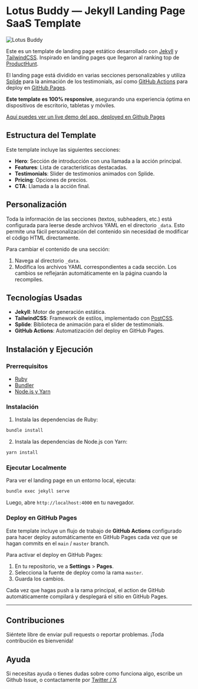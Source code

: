 # Lotus Buddy — Jekyll Landing Page SaaS Template

![Lotus Buddy](https://github.com/user-attachments/assets/0f18b9e3-cc41-4462-ae16-ad218174eca3)

Este es un template de landing page estático desarrollado con [Jekyll](https://jekyllrb.com/) y [TailwindCSS](https://tailwindcss.com/). Inspirado en landing pages que llegaron al ranking top de [ProductHunt](https://producthunt.com/).

El landing page está dividido en varias secciones personalizables y utiliza [Splide](https://splidejs.com/) para la animación de los testimonials, así como [GitHub Actions](https://github.com/features/actions) para deploy en [GitHub Pages](https://pages.github.com/).

**Este template es 100% responsive**, asegurando una experiencia óptima en dispositivos de escritorio, tabletas y móviles.

[Aquí puedes ver un live demo del app, deployed en Github Pages](https://piscespieces.github.io/lotus_buddy/)

## Estructura del Template

Este template incluye las siguientes secciones:

- **Hero**: Sección de introducción con una llamada a la acción principal.
- **Features**: Lista de características destacadas.
- **Testimonials**: Slider de testimonios animados con Splide.
- **Pricing**: Opciones de precios.
- **CTA**: Llamada a la acción final.

## Personalización

Toda la información de las secciones (textos, subheaders, etc.) está configurada para leerse desde archivos YAML en el directorio `_data`. Esto permite una fácil personalización del contenido sin necesidad de modificar el código HTML directamente.

Para cambiar el contenido de una sección:

1. Navega al directorio `_data`.
2. Modifica los archivos YAML correspondientes a cada sección. Los cambios se reflejarán automáticamente en la página cuando la recompiles.

## Tecnologías Usadas

- **Jekyll**: Motor de generación estática.
- **TailwindCSS**: Framework de estilos, implementado con [PostCSS](https://postcss.org/).
- **Splide**: Biblioteca de animación para el slider de testimonials.
- **GitHub Actions**: Automatización del deploy en GitHub Pages.

## Instalación y Ejecución

### Prerrequisitos

- [Ruby](https://www.ruby-lang.org/en/documentation/installation/)
- [Bundler](https://bundler.io/)
- [Node.js y Yarn](https://nodejs.org/en/)

### Instalación

1. Instala las dependencias de Ruby:

 ```bash
 bundle install
 ```

2. Instala las dependencias de Node.js con Yarn:

  ```bash
  yarn install
  ```

### Ejecutar Localmente

Para ver el landing page en un entorno local, ejecuta:

  ```bash
  bundle exec jekyll serve
  ```

Luego, abre `http://localhost:4000` en tu navegador.

### Deploy en GitHub Pages

Este template incluye un flujo de trabajo de **GitHub Actions** configurado para hacer deploy automáticamente en GitHub Pages cada vez que se hagan commits en el `main` / `master` branch.

Para activar el deploy en GitHub Pages:

1. En tu repositorio, ve a **Settings** > **Pages**.
2. Selecciona la fuente de deploy como la rama `master`.
3. Guarda los cambios.

Cada vez que hagas push a la rama principal, el action de GitHub automáticamente compilará y desplegará el sitio en GitHub Pages.

<hr/>

## Contribuciones

Siéntete libre de enviar pull requests o reportar problemas. ¡Toda contribución es bienvenida!

## Ayuda

Si necesitas ayuda o tienes dudas sobre como funciona algo, escribe un Github Issue, o contactamente por [Twitter / X](https://x.com/solomartian)


